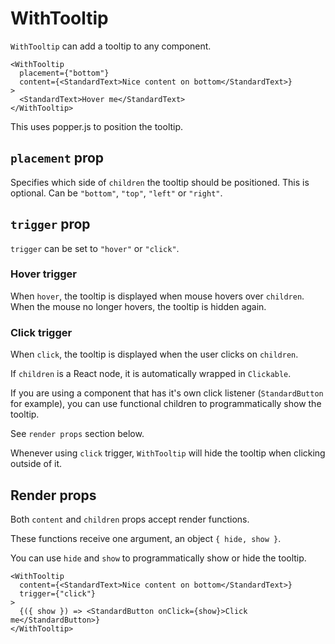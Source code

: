 # WithTooltip

`WithTooltip` can add a tooltip to any component.

```
<WithTooltip
  placement={"bottom"}
  content={<StandardText>Nice content on bottom</StandardText>}
>
  <StandardText>Hover me</StandardText>
</WithTooltip>
```

This uses popper.js to position the tooltip.

## `placement` prop

Specifies which side of `children` the tooltip should be positioned.
This is optional. Can be `"bottom"`, `"top"`, `"left"` or `"right"`.

## `trigger` prop

`trigger` can be set to `"hover"` or `"click"`.

### Hover trigger

When `hover`, the tooltip is displayed when mouse hovers over `children`.
When the mouse no longer hovers, the tooltip is hidden again.

### Click trigger

When `click`, the tooltip is displayed when the user clicks on `children`.

If `children` is a React node, it is automatically wrapped in `Clickable`.

If you are using a component that has it's own click listener (`StandardButton` for example),
you can use functional children to programmatically show the tooltip.

See `render props` section below.

Whenever using `click` trigger, `WithTooltip` will hide the tooltip when clicking
outside of it.

## Render props

Both `content` and `children` props accept render functions.

These functions receive one argument, an object `{ hide, show }`.

You can use `hide` and `show` to programmatically show or hide the tooltip.

```
<WithTooltip
  content={<StandardText>Nice content on bottom</StandardText>}
  trigger={"click"}
>
  {({ show }) => <StandardButton onClick={show}>Click me</StandardButton>}
</WithTooltip>
```
